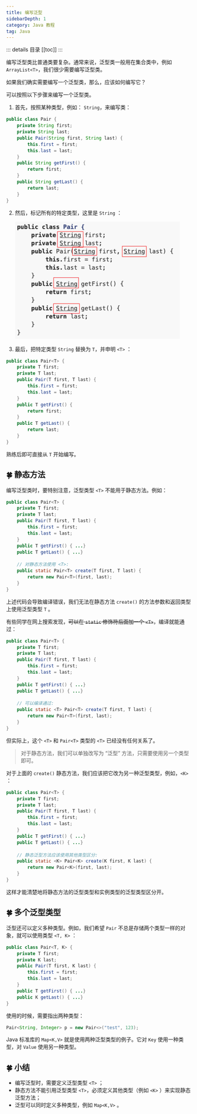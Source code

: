 ```yaml
---
title: 编写泛型
sidebarDepth: 1
category: Java 教程
tag: Java
---
```


::: details 目录
[[toc]]
:::

编写泛型类比普通类要复杂。通常来说，泛型类一般用在集合类中，例如 `ArrayList<T>`，我们很少需要编写泛型类。

如果我们确实需要编写一个泛型类，那么，应该如何编写它？

可以按照以下步骤来编写一个泛型类。

1. 首先，按照某种类型，例如： `String`，来编写类：

```java
public class Pair {
    private String first;
    private String last;
    public Pair(String first, String last) {
        this.first = first;
        this.last = last;
    }
    public String getFirst() {
        return first;
    }
    public String getLast() {
        return last;
    }
}
```

2. 然后，标记所有的特定类型，这里是 `String` ：

   ![](assets/20221121143812.png)

3. 最后，把特定类型 `String` 替换为 `T`，并申明 `<T>` ：

```java
public class Pair<T> {
    private T first;
    private T last;
    public Pair(T first, T last) {
        this.first = first;
        this.last = last;
    }
    public T getFirst() {
        return first;
    }
    public T getLast() {
        return last;
    }
}
```

熟练后即可直接从 `T` 开始编写。

## 🍀 静态方法

编写泛型类时，要特别注意，泛型类型 `<T>` 不能用于静态方法。例如：

```java
public class Pair<T> {
    private T first;
    private T last;
    public Pair(T first, T last) {
        this.first = first;
        this.last = last;
    }
    public T getFirst() { ...}
    public T getLast() { ...}

    // 对静态方法使用 <T>:
    public static Pair<T> create(T first, T last) {
        return new Pair<T>(first, last);
    }
}
```

上述代码会导致编译错误，我们无法在静态方法 `create()` 的方法参数和返回类型上使用泛型类型 `T` 。

有些同学在网上搜索发现，~~可以在 `static` 修饰符后面加一个 `<T>`~~，编译就能通过：

```java
public class Pair<T> {
    private T first;
    private T last;
    public Pair(T first, T last) {
        this.first = first;
        this.last = last;
    }
    public T getFirst() { ...}
    public T getLast() { ...}

    // 可以编译通过:
    public static <T> Pair<T> create(T first, T last) {
        return new Pair<T>(first, last);
    }
}
```

但实际上，这个 `<T>` 和 `Pair<T>` 类型的 `<T>` 已经没有任何关系了。

> 对于静态方法，我们可以单独改写为 “泛型” 方法，只需要使用另一个类型即可。

对于上面的 `create()` 静态方法，我们应该把它改为另一种泛型类型，例如，`<K>` ：

```java
public class Pair<T> {
    private T first;
    private T last;
    public Pair(T first, T last) {
        this.first = first;
        this.last = last;
    }
    public T getFirst() { ...}
    public T getLast() { ...}

    // 静态泛型方法应该使用其他类型区分:
    public static <K> Pair<K> create(K first, K last) {
        return new Pair<K>(first, last);
    }
}
```

这样才能清楚地将静态方法的泛型类型和实例类型的泛型类型区分开。

## 🍀 多个泛型类型

泛型还可以定义多种类型。例如，我们希望 `Pair` 不总是存储两个类型一样的对象，就可以使用类型 `<T, K>` ：

```java
public class Pair<T, K> {
    private T first;
    private K last;
    public Pair(T first, K last) {
        this.first = first;
        this.last = last;
    }
    public T getFirst() { ...}
    public K getLast() { ...}
}
```

使用的时候，需要指出两种类型：

```java
Pair<String, Integer> p = new Pair<>("test", 123);
```

Java 标准库的 `Map<K,V>` 就是使用两种泛型类型的例子。它对 `Key` 使用一种类型，对 `Value` 使用另一种类型。

## 🍀 小结

- 编写泛型时，需要定义泛型类型 `<T>` ；
- 静态方法不能引用泛型类型 `<T>`，必须定义其他类型（例如 `<K>` ）来实现静态泛型方法；
- 泛型可以同时定义多种类型，例如 `Map<K,V>` 。
